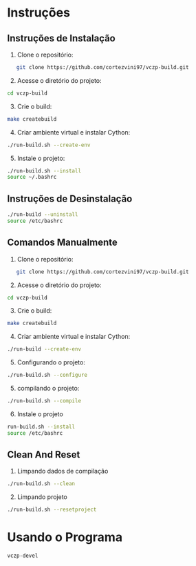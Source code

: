 # Instruções

## Instruções de Instalação

1. Clone o repositório:

```bash
   git clone https://github.com/cortezvini97/vczp-build.git
```

2. Acesse o diretório do projeto:

````bash
cd vczp-build
````

3. Crie o build:

````bash
make createbuild
````

4. Criar ambiente virtual e instalar Cython:

````bash
./run-build.sh --create-env
````

5. Instale o projeto:

````bash
./run-build.sh --install
source ~/.bashrc
````

## Instruções de Desinstalação

````bash
./run-build --uninstall
source /etc/bashrc
````
## Comandos Manualmente

1. Clone o repositório:

```bash
   git clone https://github.com/cortezvini97/vczp-build.git
```

2. Acesse o diretório do projeto:

````bash
cd vczp-build
````

3. Crie o build:

````bash
make createbuild
````

4. Criar ambiente virtual e instalar Cython:

````bash
./run-build --create-env
````

5. Configurando o projeto:

````bash
./run-build.sh --configure
````

5. compilando o projeto:

````bash
./run-build.sh --compile
````

6. Instale o projeto

````bash
run-build.sh --install
source /etc/bashrc
````

## Clean And Reset

1. Limpando dados de compilação

````bash
./run-build.sh --clean
````

2. Limpando projeto

````bash
./run-build.sh --resetproject
````

# Usando o Programa

````bash
vczp-devel
````

